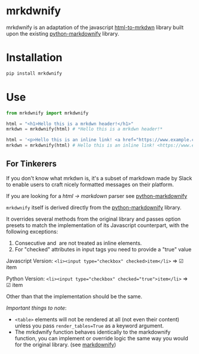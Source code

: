 # mrkdwnify
mrkdwnify is an adaptation of the javascript [html-to-mrkdwn](https://github.com/integrations/html-to-mrkdwn) library built upon the existing [python-markdownify](https://github.com/matthewwithanm/python-markdownify) library.

# Installation 
```bash
pip install mrkdwnify
```

# Use

```python
from mrkdwnify import mrkdwnify

html = "<h1>Hello this is a mrkdwn header!</h1>"
mrkdwn = mrkdwnify(html) # *Hello this is a mrkdwn header!*

html = '<p>Hello this is an inline link! <a href="https://www.example.com">Example</a></p>'
mrkdwn = mrkdwnify(html) # Hello this is an inline link! <https://www.example.com|Example>
```

## For Tinkerers

If you don't know what mrkdwn is, it's a subset of markdown made by Slack to enable users to craft nicely formatted messages on their platform.

If you are looking for a *html -> markdown* parser see [python-markdownify](https://github.com/matthewwithanm/python-markdownify)

`mrkdwnify` itself is derived directly from the [python-markdownify](https://github.com/matthewwithanm/python-markdownify) library.

It overrides several methods from the original library and passes option presets to match the implementation of its Javascript counterpart, with the following exceptions:

1. Consecutive <a> and <img> are not treated as inline elements.
2. For "checked" attributes in input tags you need to provide a "true" value

Javascript Version:
```<li><input type="checkbox" checked>item</li>``` => ☑︎ item

Python Version: 
```<li><input type="checkbox" checked="true">item</li>``` => ☑︎ item

Other than that the implementation should be the same.

*Important things to note*:
- ```<table>``` elements will not be rendered at all (not even their content) unless you pass `render_tables=True` as a keyword argument.
- The mrkdwnify function behaves identically to the markdownify function, you can implement or override logic the same way you would for the original library. (see [markdownify](https://github.com/matthewwithanm/python-markdownify))

